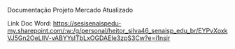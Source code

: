 Documentação Projeto Mercado Atualizado

Link Doc Word:
https://sesisenaispedu-my.sharepoint.com/:w:/g/personal/heitor_silva46_senaisp_edu_br/EYPvXoxkVJ5Gn2OeLIlV-vABYYsITbLxOGDAEIe3zpS3Cw?e=i1nsir
